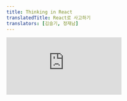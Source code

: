```yaml
---
title: Thinking in React
translatedTitle: React로 사고하기
translators: [김슬기, 정재남]
---
```


<iframe 
  style={{aspectRatio: 1.7778, width: '100%'}} 
  src="https://www.youtube.com/embed/playlist?list=PLjQV3hketAJkh6BEl0n4PDS_2fBd0cS9v&index=6"
  title="YouTube video player" 
  frameborder="0" 
/>

<Intro>

React can change how you think about the designs you look at and the apps you build. When you build a user interface with React, you will first break it apart into pieces called *components*. Then, you will describe the different visual states for each of your components. Finally, you will connect your components together so that the data flows through them. In this tutorial, we’ll guide you through the thought process of building a searchable product data table with React.
<Trans>React는 디자인을 바라보는 방식과 앱을 빌드하는 방식을 바꿀 수 있습니다. React로 사용자 인터페이스를 빌드할 때는 먼저 *컴포넌트*라고 하는 조각으로 분해합니다. 그런 다음 각 컴포넌트에 대해 서로 다른 시각적 상태를 기술합니다. 마지막으로 컴포넌트를 서로 연결해 데이터가 흐르도록 합니다. 이 튜토리얼에서는 React로 검색 가능한 제품 데이터 테이블을 구축하는 사고 과정을 안내합니다.</Trans>

</Intro>

## Start with the mockup<Trans>mockup으로 시작하기</Trans> {/*start-with-the-mockup*/}

Imagine that you already have a JSON API and a mockup from a designer.
<Trans>이미 JSON API와 디자이너의 목업이 있다고 가정해 보겠습니다.</Trans>

The JSON API returns some data that looks like this:
<Trans>JSON API는 다음과 같은 데이터를 반환합니다:</Trans>

```json
[
  { category: "Fruits", price: "$1", stocked: true, name: "Apple" },
  { category: "Fruits", price: "$1", stocked: true, name: "Dragonfruit" },
  { category: "Fruits", price: "$2", stocked: false, name: "Passionfruit" },
  { category: "Vegetables", price: "$2", stocked: true, name: "Spinach" },
  { category: "Vegetables", price: "$4", stocked: false, name: "Pumpkin" },
  { category: "Vegetables", price: "$1", stocked: true, name: "Peas" }
]
```

The mockup looks like this:
<Trans>목업은 다음과 같습니다:</Trans>

<img src="/images/docs/s_thinking-in-react_ui.png" width="300" style={{margin: '0 auto'}} />

To implement a UI in React, you will usually follow the same five steps.
<Trans>React에서 UI를 구현하려면 일반적으로 동일한 5단계를 따릅니다.</Trans>

## Step 1: Break the UI into a component hierarchy<Trans>UI를 컴포넌트 계층 구조로 나누기</Trans> {/*step-1-break-the-ui-into-a-component-hierarchy*/}

Start by drawing boxes around every component and subcomponent in the mockup and naming them. If you work with a designer, they may have already named these components in their design tool. Ask them!
<Trans>먼저 목업의 모든 컴포넌트와 하위 컴포넌트 주위에 상자를 그리고 이름을 지정합니다. 디자이너와 함께 작업하는 경우 디자이너가 디자인 도구에서 이러한 컴포넌트의 이름을 이미 지정했을 수 있습니다. 디자이너에게 물어보세요!</Trans>

Depending on your background, you can think about splitting up a design into components in different ways:
<Trans>배경에 따라 디자인을 여러 가지 방식으로 컴포넌트로 분할하는 것을 생각해 볼 수 있습니다:</Trans>

* **Programming**--use the same techniques for deciding if you should create a new function or object. One such technique is the [single responsibility principle](https://en.wikipedia.org/wiki/Single_responsibility_principle), that is, a component should ideally only do one thing. If it ends up growing, it should be decomposed into smaller subcomponents. 
* **CSS**--consider what you would make class selectors for. (However, components are a bit less granular.)
* **Design**--consider how you would organize the design's layers.

<TransBlock>
- **프로그래밍 -** 새 함수나 객체를 생성할지 여부를 결정할 때 동일한 기법을 사용합니다. 이러한 기법 중 하나는 [단일 책임 원칙](https://en.wikipedia.org/wiki/Single_responsibility_principle)으로, 컴포넌트는 이상적으로는 한 가지 일만 수행해야 한다는 것입니다. 만약 컴포넌트가 늘어나게 되면 더 작은 하위 컴포넌트로 분해해야 합니다.
- **CSS -** 클래스 선택자를 만들 때 무엇을 위해 만들 것인지 생각해 보세요. (단, 컴포넌트는 조금 덜 세분화되어 있습니다.)
- **디자인 -** 디자인의 레이어를 어떻게 구성할지 고려하세요.
</TransBlock>

If your JSON is well-structured, you'll often find that it naturally maps to the component structure of your UI. That's because UI and data models often have the same information architecture--that is, the same shape. Separate your UI into components, where each component matches one piece of your data model.
<Trans>JSON이 잘 구조화되어 있으면 UI의 컴포넌트 구조에 자연스럽게 매핑되는 것을 종종 발견할 수 있습니다. 이는 UI와 데이터 모델이 동일한 정보 아키텍처, 즉 동일한 형태를 가지고 있는 경우가 많기 때문입니다. UI를 컴포넌트로 분리하면 각 컴포넌트가 데이터 모델의 한 부분과 일치합니다.</Trans>

There are five components on this screen:
<Trans>이 화면에는 5개의 컴포넌트가 있습니다:</Trans>

<img src="/images/docs/s_thinking-in-react_ui_outline.png" width="500" style={{margin: '0 auto'}} />

1. `FilterableProductTable` (grey) contains the entire app.
2. `SearchBar` (blue) receives the user input.
3. `ProductTable` (lavender) displays and filters the list according to the user input.
4. `ProductCategoryRow` (green) displays a heading for each category.
5. `ProductRow`	(yellow) displays a row for each product.
 
<TransBlock>
  1. `FilterableProductTable` (회색)에는 전체 앱이 포함됩니다.
  2. `SearchBar` (파란색)는 사용자 입력을 수신합니다.
  3. `ProductTable` (보라색)은 사용자 입력에 따라 목록을 표시하고 필터링합니다.
  4. `ProductCategoryRow` (녹색)는 각 카테고리에 대한 제목을 표시합니다.
  5. `ProductRow` (노란색)는 각 상품에 대한 행을 표시합니다.
</TransBlock>

If you look at `ProductTable` (lavender), you'll see that the table header (containing the "Name" and "Price" labels) isn't its own component. This is a matter of preference, and you could go either way. For this example, it is a part of `ProductTable` because it appears inside the `ProductTable`'s list. However, if this header grows to be complex (e.g., if you add sorting), you can move it into its own `ProductTableHeader` component.
<Trans>`ProductTable`(보라색)을 보면 테이블 헤더("Name" 및 "Price" 레이블 포함)가 자체 컴포넌트가 아님을 알 수 있습니다. 이것은 선호도의 문제이며 어느 쪽이든 사용할 수 있습니다. 이 예제에서는 `ProductTable`의 목록 안에 표시되므로 `ProductTable`의 일부입니다. 그러나 이 헤더가 복잡해지면(예: 정렬을 추가하는 경우) 이를 별도의 `ProductTableHeader` 컴포넌트로 이동할 수 있습니다.</Trans>

Now that you've identified the components in the mockup, arrange them into a hierarchy. Components that appear within another component in the mockup should appear as a child in the hierarchy:
<Trans>이제 목업에서 컴포넌트를 식별했으므로 계층 구조로 정렬합니다. 목업의 다른 컴포넌트 안에 있는 컴포넌트는 계층 구조에서 하위로 나타나야 합니다:</Trans>

* `FilterableProductTable`
    * `SearchBar`
    * `ProductTable`
        * `ProductCategoryRow`
        * `ProductRow`

## Step 2: Build a static version in React<Trans>React로 정적인 UI 만들기</Trans> {/*step-2-build-a-static-version-in-react*/}

Now that you have your component hierarchy, it's time to implement your app. The most straightforward approach is to build a version that renders the UI from your data model without adding any interactivity... yet! It's often easier to build the static version first and add interactivity later. Building a static version requires a lot of typing and no thinking, but adding interactivity requires a lot of thinking and not a lot of typing.
<Trans>컴포넌트 계층 구조가 완성되었으니 이제 앱을 구현할 차례입니다. 가장 간단한 접근은 상호작용을 추가하지 않고 데이터 모델에서 UI를 렌더링하는 버전을 만드는 것입니다! 정적 버전을 먼저 만든 다음 상호작용을 별도로 추가하는 것이 더 쉬운 경우가 많습니다. 정적 버전을 만드는 데엔 타이핑이 많이 필요하지만 고민은 크게 필요하지 않은 반면, 상호작용을 추가할 때엔 타이핑보다 고민이 많이 필요합니다.</Trans>

To build a static version of your app that renders your data model, you'll want to build [components](/learn/your-first-component) that reuse other components and pass data using [props.](/learn/passing-props-to-a-component) Props are a way of passing data from parent to child. (If you're familiar with the concept of [state](/learn/state-a-components-memory), don't use state at all to build this static version. State is reserved only for interactivity, that is, data that changes over time. Since this is a static version of the app, you don't need it.)
<Trans>데이터 모델을 렌더링하는 앱의 정적 버전을 만들기 위해서는 다른 컴포넌트를 재사용하는 [components](/learn/your-first-component)를 만들고 [props](/learn/passing-props-to-a-component)를 사용하여 데이터를 전달해야 합니다. props는 부모에서 자식으로 데이터를 전달하는 방식입니다. ([state](/learn/state-a-components-memory)의 개념에 익숙하더라도 이 정적 버전을 빌드할 때에는 state를 아예 사용하지 마세요. state는 상호작용, 즉 시간이 지남에 따라 변하는 데이터에만 사용됩니다. 이 앱은 정적 버전이므로 필요하지 않습니다.)</Trans>

You can either build "top down" by starting with building the components higher up in the hierarchy (like `FilterableProductTable`) or "bottom up" by working from components lower down (like `ProductRow`). In simpler examples, it’s usually easier to go top-down, and on larger projects, it’s easier to go bottom-up.
<Trans>계층 구조에서 상위 컴포넌트부터 '하향식'(예: `FilterableProductTable`)으로 만들거나, 하위 컴포넌트부터 '상향식'(예: `ProductRow`)으로 만들 수 있습니다. 보통 간단한 예시에서는 하향식으로 진행하는 것이 더 쉽고, 대규모 프로젝트에서는 상향식으로 진행하는 것이 더 쉽습니다.</Trans>

<Sandpack>

```jsx App.js
function ProductCategoryRow({ category }) {
  return (
    <tr>
      <th colSpan="2">
        {category}
      </th>
    </tr>
  );
}

function ProductRow({ product }) {
  const name = product.stocked ? product.name :
    <span style={{ color: 'red' }}>
      {product.name}
    </span>;

  return (
    <tr>
      <td>{name}</td>
      <td>{product.price}</td>
    </tr>
  );
}

function ProductTable({ products }) {
  const rows = [];
  let lastCategory = null;

  products.forEach((product) => {
    if (product.category !== lastCategory) {
      rows.push(
        <ProductCategoryRow
          category={product.category}
          key={product.category} />
      );
    }
    rows.push(
      <ProductRow
        product={product}
        key={product.name} />
    );
    lastCategory = product.category;
  });

  return (
    <table>
      <thead>
        <tr>
          <th>Name</th>
          <th>Price</th>
        </tr>
      </thead>
      <tbody>{rows}</tbody>
    </table>
  );
}

function SearchBar() {
  return (
    <form>
      <input type="text" placeholder="Search..." />
      <label>
        <input type="checkbox" />
        {' '}
        Only show products in stock
      </label>
    </form>
  );
}

function FilterableProductTable({ products }) {
  return (
    <div>
      <SearchBar />
      <ProductTable products={products} />
    </div>
  );
}

const PRODUCTS = [
  {category: "Fruits", price: "$1", stocked: true, name: "Apple"},
  {category: "Fruits", price: "$1", stocked: true, name: "Dragonfruit"},
  {category: "Fruits", price: "$2", stocked: false, name: "Passionfruit"},
  {category: "Vegetables", price: "$2", stocked: true, name: "Spinach"},
  {category: "Vegetables", price: "$4", stocked: false, name: "Pumpkin"},
  {category: "Vegetables", price: "$1", stocked: true, name: "Peas"}
];

export default function App() {
  return <FilterableProductTable products={PRODUCTS} />;
}
```

```css
body {
  padding: 5px
}
label {
  display: block;
  margin-top: 5px;
  margin-bottom: 5px;
}
th {
  padding-top: 10px;
}
td {
  padding: 2px;
  padding-right: 40px;
}
```

</Sandpack>

(If this code looks intimidating, go through the [Quick Start](/learn/) first!)
<Trans>(이 코드가 어렵게 느껴진다면 먼저 [빠른 시작](/learn/)을 살펴보세요!)</Trans>

After building your components, you'll have a library of reusable components that render your data model. Because this is a static app, the components will only return JSX. The component at the top of the hierarchy (`FilterableProductTable`) will take your data model as a prop. This is called _one-way data flow_ because the data flows down from the top-level component to the ones at the bottom of the tree.
<Trans>컴포넌트를 만들고 나면 데이터 모델을 렌더링하는 재사용 가능한 컴포넌트 라이브러리를 갖게 됩니다. 이 앱은 정적 앱이므로 컴포넌트는 JSX만 반환합니다. 계층 구조의 맨 위에 있는 컴포넌트(`FilterableProductTable`)는 데이터 모델을 prop으로 사용합니다. 데이터가 최상위 컴포넌트에서 트리 하단에 있는 컴포넌트로 흘러내리기 때문에 이를 *단방향 데이터 흐름*이라고 합니다.</Trans>

<Pitfall>

At this point, you should not be using any state values. That’s for the next step!
<Trans>아직 어떤 state도 사용하지 마세요. 다음 step에서 쓸 겁니다!</Trans>

</Pitfall>

## Step 3: Find the minimal but complete representation of UI state<Trans>최소한의 완전한 UI state 찾기</Trans> {/*step-3-find-the-minimal-but-complete-representation-of-ui-state*/}

To make the UI interactive, you need to let users change your underlying data model. You will use *state* for this.
<Trans>UI를 상호작용하게 만들려면 사용자가 기반이 되는 데이터 모델을 변경할 수 있도록 해야 합니다. 이를 위해 *state*를 사용합니다.</Trans>

Think of state as the minimal set of changing data that your app needs to remember. The most important principle for structuring state is to keep it [DRY (Don't Repeat Yourself).](https://en.wikipedia.org/wiki/Don%27t_repeat_yourself) Figure out the absolute minimal representation of the state your application needs and compute everything else on-demand. For example, if you're building a shopping list, you can store the items as an array in state. If you want to also display the number of items in the list, don't store the number of items as another state value--instead, read the length of your array.
<Trans>state를 앱이 기억해야 하는 최소한의 변화하는 데이터 집합으로 생각하세요. state를 구조화할 때 가장 중요한 원칙은 [DRY(직접 반복하지 않기)](https://en.wikipedia.org/wiki/Don%27t_repeat_yourself)를 유지하는 것입니다. 애플리케이션에 필요한 최소한의 state를 파악하고 그 외의 모든 것을 필요할 때 계산하세요. 예를 들어 쇼핑 목록을 작성하는 경우 항목을 state 배열로 저장할 수 있습니다. 목록에 있는 항목의 개수도 표시하려면 항목의 개수를 다른 state 값으로 저장하는 대신 배열의 길이를 읽으면 됩니다.</Trans>

Now think of all of the pieces of data in this example application:
<Trans>이제 이 예제 애플리케이션의 모든 데이터 조각을 생각해 보세요:</Trans>

1. The original list of products
2. The search text the user has entered
3. The value of the checkbox
4. The filtered list of products
 
<TransBlock>
  1. 제품의 원본 목록
  2. 사용자가 입력한 검색어
  3. 체크박스의 값
  4. 필터링된 제품 목록
</TransBlock>

Which of these are state? Identify the ones that are not:
<Trans>다음 중 어떤 것이 state인가요? 그렇지 않은 것을 식별합니다:</Trans>

* Does it **remain unchanged** over time? If so, it isn't state.
* Is it **passed in from a parent** via props? If so, it isn't state.
* **Can you compute it** based on existing state or props in your component? If so, it *definitely* isn't state!
 
<TransBlock>
- 시간이 지나도 **변하지 않나요**? 그렇다면 state가 아닙니다.
- **부모로부터** props를 통해 **전달**되나요? 그렇다면 state가 아닙니다.
- 컴포넌트의 기존 state 또는 props를 가지고 **계산할 수 있나요**? 그렇다면 *당연히* state가 아닙니다!
</TransBlock>

What's left is probably state.
<Trans>남은 것은 아마도 state일 것입니다.</Trans>

Let's go through them one by one again:
<Trans>다시 한 번 하나씩 살펴봅시다:</Trans>

1. The original list of products is **passed in as props, so it's not state.** 
2. The search text seems to be state since it changes over time and can't be computed from anything.
3. The value of the checkbox seems to be state since it changes over time and can't be computed from anything.
4. The filtered list of products **isn't state because it can be computed** by taking the original list of products and filtering it according to the search text and value of the checkbox.

<TransBlock>
1. 제품 원본 목록은 **props로 전달되었으므로 state가 아닙니다**.
2. 검색어는 시간에 따라 바뀌고 다른 것으로부터 계산할 수 없으므로 state로 볼 수 있습니다.
3. 체크박스의 값은 시간에 따라 바뀌고 다른 것으로부터 계산할 수 없으므로 state로 볼 수 있습니다.
4. 필터링된 제품 목록은 **원본 목록으로부터 검색어 및 체크박스 값을 조합하여 계산할 수 있으므로 state가 아닙니다**.
</TransBlock>

This means only the search text and the value of the checkbox are state! Nicely done!
<Trans>즉, 검색어와 체크박스의 값만 state입니다! 멋지네요!</Trans>

<DeepDive>

#### Props vs State {/*props-vs-state*/}

There are two types of "model" data in React: props and state. The two are very different:
<Trans>React에는 props와 state라는 두 유형의 데이터 "모델"이 있습니다. 둘은 매우 다릅니다:</Trans>

* [**Props** are like arguments you pass](/learn/passing-props-to-a-component) to a function. They let a parent component pass data to a child component and customize its appearance. For example, a `Form` can pass a `color` prop to a `Button`.
* [**State** is like a component’s memory.](/learn/state-a-components-memory) It lets a component keep track of some information and change it in response to interactions. For example, a `Button` might keep track of `isHovered` state.

<TransBlock>
- [Props는 함수가 전달받는 인자](/learn/passing-props-to-a-component)와 같습니다. 부모 컴포넌트가 자식 컴포넌트에 데이터를 넘겨서 자식의 외관을 커스터마이징할 수 있게 해줍니다. 예를 들어 `Form`은 `color` prop을 `Button`에 전달할 수 있습니다.
- [**State**는 컴포넌트의 메모리와 같습니다.](/learn/state-a-components-memory) state는 컴포넌트가 일부 정보를 계속 추적하고 상호작용하여 변화할 수 있게 해줍니다. 예를 들어, `Button`은 `isHovered` state를 추적할 것입니다.
</TransBlock>

Props and state are different, but they work together. A parent component will often keep some information in state (so that it can change it), and *pass it down* to child components as their props. It's okay if the difference still feels fuzzy on the first read. It takes a bit of practice for it to really stick!
<Trans>props와 state는 서로 다르지만 함께 동작합니다. 부모 컴포넌트는 종종 일부 정보를 (변경할 수 있도록) state에 보관하고, 이를 자식 컴포넌트에 props로 *내려보냅니다*. 처음 읽었을 때 그 차이가 모호하게 느껴지더라도 괜찮습니다. 실제로 적용하려면 약간의 연습이 필요할 거에요!</Trans>

</DeepDive>

## Step 4: Identify where your state should live<Trans>state가 어디에 있어야 할지 파악하기</Trans> {/*step-4-identify-where-your-state-should-live*/}

After identifying your app’s minimal state data, you need to identify which component is responsible for changing this state, or *owns* the state. Remember: React uses one-way data flow, passing data down the component hierarchy from parent to child component. It may not be immediately clear which component should own what state. This can be challenging if you’re new to this concept, but you can figure it out by following these steps!
<Trans>앱에서 최소한으로 필요한 state 데이터를 식별한 후에는, 이 state를 변경하는 데 책임이 있는 컴포넌트, 즉 state를 '소유'하는 컴포넌트를 식별해야 합니다. 기억하세요: React는 컴포넌트 계층 구조를 따라 부모 컴포넌트에서 자식 컴포넌트로, 아래로 내려가는 단방향 데이터 흐름을 따릅니다. 당장은 어떤 컴포넌트가 state를 가져야 하는지가 명확하지 않을 수도 있습니다. 이 개념을 처음 접하는 경우 어려울 수 있지만, 다음 과정을 따라가면 이해할 수 있을 거에요!</Trans>

For each piece of state in your application:
<Trans>애플리케이션의 각 state에 대해:</Trans>

1. Identify *every* component that renders something based on that state.
2. Find their closest common parent component--a component above them all in the hierarchy.
3. Decide where the state should live:
  1. Often, you can put the state directly into their common parent.
  2. You can also put the state into some component above their common parent.
  3. If you can't find a component where it makes sense to own the state, create a new component solely for holding the state and add it somewhere in the hierarchy above the common parent component.
 
<TransBlock>
1. 해당 state를 기반으로 렌더링하는 *모든* 컴포넌트를 찾으세요.
2. 가장 가까운 공통 상위 컴포넌트, 즉 계층상 그 state의 영향을 받는 모든 컴포넌트들의 위에 있는 컴포넌트를 찾으세요.
3. state가 어디에 위치할지 결정합시다:
  1. 대개 공통 부모에 state를 그대로 둘 수 있습니다.
  2. 혹은 공통 부모보다 더 상위 컴포넌트에 state를 둘 수도 있습니다.
  3. state를 소유할 적절한 컴포넌트를 찾지 못했다면, state를 소유하는 새 컴포넌트를 만들어 공통 부모 컴포넌트보다 상위에 추가하세요.
</TransBlock>

In the previous step, you found two pieces of state in this application: the search input text, and the value of the checkbox. In this example, they always appear together, so it makes sense to put them into the same place.
<Trans>이전 단계에서는 이 애플리케이션에서 검색어와 체크박스 값이라는 두 state 조각을 발견했습니다. 이 예제에서는 이들이 항상 함께 등장하므로, 이들을 같은 위치에 두는 것이 이치에 맞습니다.</Trans>

Now let's run through our strategy for them:
<Trans>이제 이 state에 대한 전략을 적용해 봅시다:</Trans>

1. **Identify components that use state:**
    * `ProductTable` needs to filter the product list based on that state (search text and checkbox value). 
    * `SearchBar` needs to display that state (search text and checkbox value).
1. **Find their common parent:** The first parent component both components share is `FilterableProductTable`.
2. **Decide where the state lives**: We'll keep the filter text and checked state values in `FilterableProductTable`.

<TransBlock>
1. **state를 사용하는 컴포넌트들 식별하기:**
  - `ProductTable`은 해당 state(검색어 및 체크박스 값)를 기반으로 제품 목록을 필터링해야 합니다.
  - `SearchBar`는 해당 state(검색어 및 체크박스 값)를 표시해야 합니다.
2. **공통 부모 찾기:** 두 컴포넌트가 공유하는 첫 번째 부모 컴포넌트는 `FilterableProductTable`입니다.
3. **state를 어디에 둘지 결정하기:** `FilterableProductTable`에 filter text와 checked state 값을 유지합니다.
</TransBlock>

So the state values will live in `FilterableProductTable`. 
<Trans>이제 state 값은 `FilterableProductTable`에 있습니다.</Trans>

Add state to the component with the [`useState()` Hook.](/reference/react/useState) Hooks are special functions that let you "hook into" React. Add two state variables at the top of `FilterableProductTable` and specify their initial state:
<Trans>[`useState()` 훅으로 컴포넌트에 state를 추가합니다.](/reference/react/useState) 훅은 React에 "끼어들게(hook into)" 해주는 특수한 함수입니다. `FilterableProductTable`의 윗부분에 두 개의 state 변수를 추가하고 애플리케이션의 초기 state를 지정하세요:</Trans>

```js
function FilterableProductTable({ products }) {
  const [filterText, setFilterText] = useState('');
  const [inStockOnly, setInStockOnly] = useState(false);  
```

Then, pass `filterText` and `inStockOnly` to `ProductTable` and `SearchBar` as props:
<Trans>그런 다음 `filterText`와 `inStockOnly`를 `ProductTable`과 `SearchBar`에 props로 전달하세요:</Trans>

```js
<div>
  <SearchBar 
    filterText={filterText} 
    inStockOnly={inStockOnly} />
  <ProductTable 
    products={products}
    filterText={filterText}
    inStockOnly={inStockOnly} />
</div>
```

You can start seeing how your application will behave. Edit the `filterText` initial value from `useState('')` to `useState('fruit')` in the sandbox code below. You'll see both the search input text and the table update:
<Trans>이제 애플리케이션이 어떻게 동작하는지 확인할 수 있습니다. 아래 샌드박스 코드에서 `filterText` 초기 값을 `useState('')`에서 `useState('fruit')`로 수정해 보세요. 검색어(fruit)와 데이터 테이블이 모두 업데이트될 것입니다:</Trans>

<Sandpack>

```jsx App.js
import { useState } from 'react';

function FilterableProductTable({ products }) {
  const [filterText, setFilterText] = useState('');
  const [inStockOnly, setInStockOnly] = useState(false);

  return (
    <div>
      <SearchBar 
        filterText={filterText} 
        inStockOnly={inStockOnly} />
      <ProductTable 
        products={products}
        filterText={filterText}
        inStockOnly={inStockOnly} />
    </div>
  );
}

function ProductCategoryRow({ category }) {
  return (
    <tr>
      <th colSpan="2">
        {category}
      </th>
    </tr>
  );
}

function ProductRow({ product }) {
  const name = product.stocked ? product.name :
    <span style={{ color: 'red' }}>
      {product.name}
    </span>;

  return (
    <tr>
      <td>{name}</td>
      <td>{product.price}</td>
    </tr>
  );
}

function ProductTable({ products, filterText, inStockOnly }) {
  const rows = [];
  let lastCategory = null;

  products.forEach((product) => {
    if (
      product.name.toLowerCase().indexOf(
        filterText.toLowerCase()
      ) === -1
    ) {
      return;
    }
    if (inStockOnly && !product.stocked) {
      return;
    }
    if (product.category !== lastCategory) {
      rows.push(
        <ProductCategoryRow
          category={product.category}
          key={product.category} />
      );
    }
    rows.push(
      <ProductRow
        product={product}
        key={product.name} />
    );
    lastCategory = product.category;
  });

  return (
    <table>
      <thead>
        <tr>
          <th>Name</th>
          <th>Price</th>
        </tr>
      </thead>
      <tbody>{rows}</tbody>
    </table>
  );
}

function SearchBar({ filterText, inStockOnly }) {
  return (
    <form>
      <input 
        type="text" 
        value={filterText} 
        placeholder="Search..."/>
      <label>
        <input 
          type="checkbox" 
          checked={inStockOnly} />
        {' '}
        Only show products in stock
      </label>
    </form>
  );
}

const PRODUCTS = [
  {category: "Fruits", price: "$1", stocked: true, name: "Apple"},
  {category: "Fruits", price: "$1", stocked: true, name: "Dragonfruit"},
  {category: "Fruits", price: "$2", stocked: false, name: "Passionfruit"},
  {category: "Vegetables", price: "$2", stocked: true, name: "Spinach"},
  {category: "Vegetables", price: "$4", stocked: false, name: "Pumpkin"},
  {category: "Vegetables", price: "$1", stocked: true, name: "Peas"}
];

export default function App() {
  return <FilterableProductTable products={PRODUCTS} />;
}
```

```css
body {
  padding: 5px
}
label {
  display: block;
  margin-top: 5px;
  margin-bottom: 5px;
}
th {
  padding-top: 5px;
}
td {
  padding: 2px;
}
```

</Sandpack>

Notice that editing the form doesn't work yet. There is a console error in the sandbox above explaining why:
<Trans>Form 편집은 아직 작동하지 않습니다. 위의 샌드박스에서 콘솔 오류가 발생하는 이유를 설명하고 있습니다:</Trans>

<ConsoleBlock level="error">

You provided a \`value\` prop to a form field without an \`onChange\` handler. This will render a read-only field.<br/>
// `onChange` 핸들러가 없는 form 필드에 `value` prop을 제공했습니다. 이렇게 하면 읽기 전용 필드가 렌더링됩니다.
</ConsoleBlock>

In the sandbox above, `ProductTable` and `SearchBar` read the `filterText` and `inStockOnly` props to render the table, the input, and the checkbox. For example, here is how `SearchBar` populates the input value:
<Trans>위의 샌드박스에서 `ProductTable`과 `SearchBar`는 `filterText`와 `inStockOnly` prop을 읽어 테이블, 인풋 및 체크박스를 렌더링합니다. 예를 들어 다음은 `SearchBar`가 입력 값을 채우는 방식입니다:</Trans>

```js {1,6}
function SearchBar({ filterText, inStockOnly }) {
  return (
    <form>
      <input 
        type="text" 
        value={filterText} 
        placeholder="Search..."/>
```

However, you haven't added any code to respond to the user actions like typing yet. This will be your final step.
<Trans>하지만 아직 타이핑과 같은 사용자 액션에 응답하는 코드를 추가하지 않았습니다. 이것이 마지막 단계가 될 것입니다.</Trans>

## Step 5: Add inverse data flow<Trans>역방향 데이터 흐름 추가하기</Trans> {/*step-5-add-inverse-data-flow*/}

Currently your app renders correctly with props and state flowing down the hierarchy. But to change the state according to user input, you will need to support data flowing the other way: the form components deep in the hierarchy need to update the state in `FilterableProductTable`. 
<Trans>현재 앱은 props와 state가 계층 구조 아래로 흐르면서 올바르게 렌더링됩니다. 하지만 사용자 입력에 따라 state를 변경하려면 계층 구조상 깊은 곳에 있는 폼 컴포넌트가 높은 곳에 있는 `FilterableProductTable`의 state를 업데이트해야 하므로, 역방향으로도 데이터가 흐를 수 있게 해야 합니다.</Trans>

React makes this data flow explicit, but it requires a little more typing than two-way data binding. If you try to type or check the box in the example above, you'll see that React ignores your input. This is intentional. By writing `<input value={filterText} />`, you've set the `value` prop of the `input` to always be equal to the `filterText` state passed in from `FilterableProductTable`. Since `filterText` state is never set, the input never changes.
<Trans>React의 데이터 흐름은 명쾌하지만, 양방향 데이터 바인딩보다는 약간 더 많은 타이핑이 필요합니다. 위의 예시에서 검색어를 입력하거나 체크박스를 선택하면 React가 이를 무시하는 것을 확인할 수 있습니다. 이것은 의도된 동작입니다. `<input value={filterText} />`를 작성함으로써 `input`의 `value` 프로퍼티가 항상 `FilterableProductTable`에서 전달된 `filterText` state와 같도록 했기 때문입니다. `filterText` state가 절대 변경되지 않으므로 검색어 역시 변하지 않는 것이죠.</Trans>

You want to make it so whenever the user changes the form inputs, the state updates to reflect those changes. The state is owned by `FilterableProductTable`, so only it can call `setFilterText` and `setInStockOnly`. To let `SearchBar` update the `FilterableProductTable`'s state, you need to pass these functions down to `SearchBar`:
<Trans>우리는 사용자가 form 입력을 변경할 때마다 변경 사항을 반영하도록 state도 업데이트하기를 바랍니다. 이 state는 `FilterableProductTable`이 가지고 있으므로 이 컴포넌트만이 `setFilterText` 및 `setInStockOnly`를 호출할 수 있습니다. 하위에 있는 `SearchBar`가 상위에 있는 `FilterableProductTable`의 state를 대신 업데이트할 수 있도록 하려면, 이 함수들을 `SearchBar`에 전달해야 합니다:</Trans>

```js {2,3,10,11}
function FilterableProductTable({ products }) {
  const [filterText, setFilterText] = useState('');
  const [inStockOnly, setInStockOnly] = useState(false);

  return (
    <div>
      <SearchBar 
        filterText={filterText} 
        inStockOnly={inStockOnly}
        onFilterTextChange={setFilterText}
        onInStockOnlyChange={setInStockOnly} />
```

Inside the `SearchBar`, you will add the `onChange` event handlers and set the parent state from them:
<Trans>`SearchBar` 안에 `onChange` 이벤트 핸들러를 추가하고 이 핸들러에서 부모 state를 변경하도록 합시다:</Trans>

```js {5}
<input 
  type="text" 
  value={filterText} 
  placeholder="Search..." 
  onChange={(e) => onFilterTextChange(e.target.value)} />
```

Now the application fully works!
<Trans>이제 애플리케이션이 완전히 작동합니다!</Trans>

<Sandpack>

```jsx App.js
import { useState } from 'react';

function FilterableProductTable({ products }) {
  const [filterText, setFilterText] = useState('');
  const [inStockOnly, setInStockOnly] = useState(false);

  return (
    <div>
      <SearchBar 
        filterText={filterText} 
        inStockOnly={inStockOnly} 
        onFilterTextChange={setFilterText} 
        onInStockOnlyChange={setInStockOnly} />
      <ProductTable 
        products={products} 
        filterText={filterText}
        inStockOnly={inStockOnly} />
    </div>
  );
}

function ProductCategoryRow({ category }) {
  return (
    <tr>
      <th colSpan="2">
        {category}
      </th>
    </tr>
  );
}

function ProductRow({ product }) {
  const name = product.stocked ? product.name :
    <span style={{ color: 'red' }}>
      {product.name}
    </span>;

  return (
    <tr>
      <td>{name}</td>
      <td>{product.price}</td>
    </tr>
  );
}

function ProductTable({ products, filterText, inStockOnly }) {
  const rows = [];
  let lastCategory = null;

  products.forEach((product) => {
    if (
      product.name.toLowerCase().indexOf(
        filterText.toLowerCase()
      ) === -1
    ) {
      return;
    }
    if (inStockOnly && !product.stocked) {
      return;
    }
    if (product.category !== lastCategory) {
      rows.push(
        <ProductCategoryRow
          category={product.category}
          key={product.category} />
      );
    }
    rows.push(
      <ProductRow
        product={product}
        key={product.name} />
    );
    lastCategory = product.category;
  });

  return (
    <table>
      <thead>
        <tr>
          <th>Name</th>
          <th>Price</th>
        </tr>
      </thead>
      <tbody>{rows}</tbody>
    </table>
  );
}

function SearchBar({
  filterText,
  inStockOnly,
  onFilterTextChange,
  onInStockOnlyChange
}) {
  return (
    <form>
      <input 
        type="text" 
        value={filterText} placeholder="Search..." 
        onChange={(e) => onFilterTextChange(e.target.value)} />
      <label>
        <input 
          type="checkbox" 
          checked={inStockOnly} 
          onChange={(e) => onInStockOnlyChange(e.target.checked)} />
        {' '}
        Only show products in stock
      </label>
    </form>
  );
}

const PRODUCTS = [
  {category: "Fruits", price: "$1", stocked: true, name: "Apple"},
  {category: "Fruits", price: "$1", stocked: true, name: "Dragonfruit"},
  {category: "Fruits", price: "$2", stocked: false, name: "Passionfruit"},
  {category: "Vegetables", price: "$2", stocked: true, name: "Spinach"},
  {category: "Vegetables", price: "$4", stocked: false, name: "Pumpkin"},
  {category: "Vegetables", price: "$1", stocked: true, name: "Peas"}
];

export default function App() {
  return <FilterableProductTable products={PRODUCTS} />;
}
```

```css
body {
  padding: 5px
}
label {
  display: block;
  margin-top: 5px;
  margin-bottom: 5px;
}
th {
  padding: 4px;
}
td {
  padding: 2px;
}
```

</Sandpack>

You can learn all about handling events and updating state in the [Adding Interactivity](/learn/adding-interactivity) section.
<Trans>이벤트 처리 및 state 업데이트에 대한 보다 자세한 내용은 [상호작용 추가하기](/learn/adding-interactivity) 섹션에서 확인할 수 있습니다.</Trans>

## Where to go from here<Trans>이제 어디로 갈까요?</Trans> {/*where-to-go-from-here*/}

This was a very brief introduction to how to think about building components and applications with React. You can [start a React project](/learn/installation) right now or [dive deeper on all the syntax](/learn/describing-the-ui) used in this tutorial.
<Trans>지금까지 React로 컴포넌트와 애플리케이션을 구축하는 방법에 대해 아주 간략하게 소개했습니다. 지금 바로 [React 프로젝트를 시작](/learn/installation)해도 좋고, 이 자습서에서 사용된 [모든 구문을 더 자세히 살펴볼](/learn/describing-the-ui) 수도 있습니다.</Trans>
